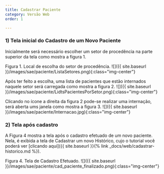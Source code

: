 ```yaml
---
title: Cadastrar Paciente
category: Versão Web
order: 1

---
```

<!-- {% include localVideo.html id='1EC8BnjJMon-vqy-UhLKk9sf_oukZzEbP' %} -->

### 1) Tela inicial do Cadastro de um Novo Paciente
Inicialmente será necessário escolher um setor de procedência na parte superior da tela como mostra a figura 1.

Figura 1. Local de escolha do setor de procedência.
![]({{ site.baseurl }}/images/sae/paciente/ListaSetores.png){:class="img-center"}

Após ter feito a escolha, uma lista de pacientes que estão internados naquele setor será carregada como mostra a figura 2.
![]({{ site.baseurl }}/images/sae/paciente/LidtsPacientesPorSetor.png){:class="img-center"}

Clicando no ícone a direita da figura 2 pode-se realizar uma internação, será aberta ums janela como mostra a figura 3.
![]({{ site.baseurl }}/images/sae/paciente/Internacao.jpg){:class="img-center"}

### 2) Tela após cadastro
A Figura 4 mostra a tela após o cadastro efetuado de um novo paciente. Nela, é exibida a tela de Cadastrar um novo Histórico, cujo o tutorial você poderá ver [clicando aqui]({{ site.baseurl }}{% link _docs/web/cadastrar-historico.md %}).



Figura 4. Tela de Cadastro Efetuado.
![]({{ site.baseurl }}/images/sae/paciente/cad_paciente_finalizado.png){:class="img-center"}
